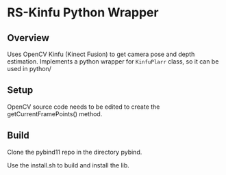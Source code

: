# RS-Kinfu Python Wrapper


## Overview
Uses OpenCV Kinfu (Kinect Fusion) to get camera pose and depth estimation.
Implements a python wrapper for `KinfuPlarr` class, so it can be used in python/

## Setup
OpenCV source code needs to be edited to create the getCurrentFramePoints() method.

## Build 
Clone the pybind11 repo in the directory pybind.

Use the install.sh to build and install the lib.